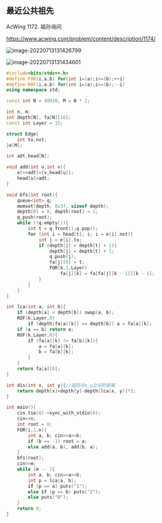 ## 最近公共祖先

AcWing 1172. 祖孙询问

https://www.acwing.com/problem/content/description/1174/

![image-20220713131426799](http://nme-200t.oss-cn-hangzhou.aliyuncs.com/notes/2022-07-13-051427.png)

![image-20220713131434601](http://nme-200t.oss-cn-hangzhou.aliyuncs.com/notes/2022-07-13-051435.png)

```cpp
#include<bits/stdc++.h>
#define FOR(i,a,b) for(int i=(a);i<=(b);++i)
#define ROF(i,a,b) for(int i=(a);i>=(b);--i)
using namespace std;

const int N = 40010, M = N * 2;

int n, m;
int depth[N], fa[N][16];
const int Layer = 15;

struct Edge{
	int to,nxt;
}e[M];

int adt,head[N];

void add(int u,int v){
	e[++adt]={v,head[u]};
	head[u]=adt;
}

void bfs(int root){
    queue<int> q;
    memset(depth, 0x3f, sizeof depth);
    depth[0] = 0, depth[root] = 1;
    q.push(root);
    while (!q.empty()){
        int t = q.front();q.pop();
        for (int i = head[t]; i; i = e[i].nxt){
            int j = e[i].to;
            if (depth[j] > depth[t] + 1){
                depth[j] = depth[t] + 1;
                q.push(j);
                fa[j][0] = t;
                FOR(k,1,Layer)
                    fa[j][k] = fa[fa[j][k - 1]][k - 1];
            }
        }
    }
}

int lca(int a, int b){
    if (depth[a] < depth[b]) swap(a, b);
    ROF(k,Layer,0)
        if (depth[fa[a][k]] >= depth[b]) a = fa[a][k];
    if (a == b) return a;
    ROF(k,Layer,0){
        if (fa[a][k] != fa[b][k]){
            a = fa[a][k];
            b = fa[b][k];
        }
    }
    return fa[a][0];
}

int dis(int x, int y){//返回点x,y之间的距离
    return depth[x]+depth[y]-depth[lca(x, y)]*2;
}

int main(){
    cin.tie(0)->sync_with_stdio(0);
    cin>>n;
    int root = 0;
    FOR(i,1,n){
        int a, b; cin>>a>>b;
        if (b == -1) root = a;
        else add(a, b), add(b, a);
    }
    bfs(root);
    cin>>m;
    while (m -- ){
        int a, b; cin>>a>>b;
        int p = lca(a, b);
        if (p == a) puts("1");
        else if (p == b) puts("2");
        else puts("0");
    }
    return 0;
}
```

